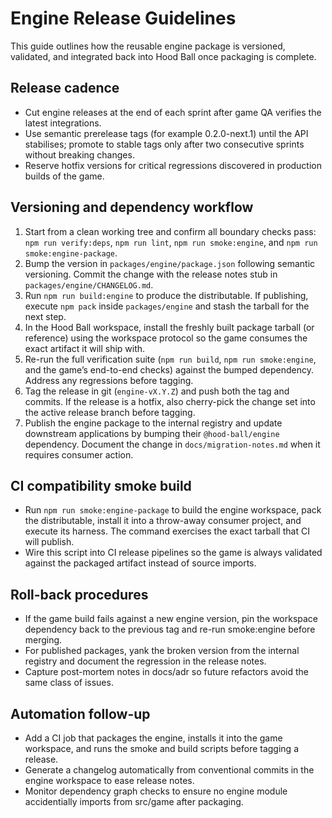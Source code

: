 # Engine Release Guidelines

This guide outlines how the reusable engine package is versioned, validated, and integrated back into Hood Ball once packaging is complete.

## Release cadence
- Cut engine releases at the end of each sprint after game QA verifies the latest integrations.
- Use semantic prerelease tags (for example 0.2.0-next.1) until the API stabilises; promote to stable tags only after two consecutive sprints without breaking changes.
- Reserve hotfix versions for critical regressions discovered in production builds of the game.

## Versioning and dependency workflow
1. Start from a clean working tree and confirm all boundary checks pass: `npm run verify:deps`, `npm run lint`, `npm run smoke:engine`, and `npm run smoke:engine-package`.
2. Bump the version in `packages/engine/package.json` following semantic versioning. Commit the change with the release notes stub in `packages/engine/CHANGELOG.md`.
3. Run `npm run build:engine` to produce the distributable. If publishing, execute `npm pack` inside `packages/engine` and stash the tarball for the next step.
4. In the Hood Ball workspace, install the freshly built package tarball (or reference) using the workspace protocol so the game consumes the exact artifact it will ship with.
5. Re-run the full verification suite (`npm run build`, `npm run smoke:engine`, and the game’s end-to-end checks) against the bumped dependency. Address any regressions before tagging.
6. Tag the release in git (`engine-vX.Y.Z`) and push both the tag and commits. If the release is a hotfix, also cherry-pick the change set into the active release branch before tagging.
7. Publish the engine package to the internal registry and update downstream applications by bumping their `@hood-ball/engine` dependency. Document the change in `docs/migration-notes.md` when it requires consumer action.

## CI compatibility smoke build
- Run `npm run smoke:engine-package` to build the engine workspace, pack the distributable, install it into a throw-away consumer project, and execute its harness. The command exercises the exact tarball that CI will publish.
- Wire this script into CI release pipelines so the game is always validated against the packaged artifact instead of source imports.

## Roll-back procedures
- If the game build fails against a new engine version, pin the workspace dependency back to the previous tag and re-run smoke:engine before merging.
- For published packages, yank the broken version from the internal registry and document the regression in the release notes.
- Capture post-mortem notes in docs/adr so future refactors avoid the same class of issues.

## Automation follow-up
- Add a CI job that packages the engine, installs it into the game workspace, and runs the smoke and build scripts before tagging a release.
- Generate a changelog automatically from conventional commits in the engine workspace to ease release notes.
- Monitor dependency graph checks to ensure no engine module accidentially imports from src/game after packaging.
